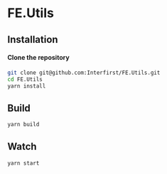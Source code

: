 # FE.Utils

## Installation

#### Clone the repository

```bash
git clone git@github.com:Interfirst/FE.Utils.git
cd FE.Utils
yarn install
```

## Build

```bash
yarn build
```

## Watch

```bash
yarn start
```
